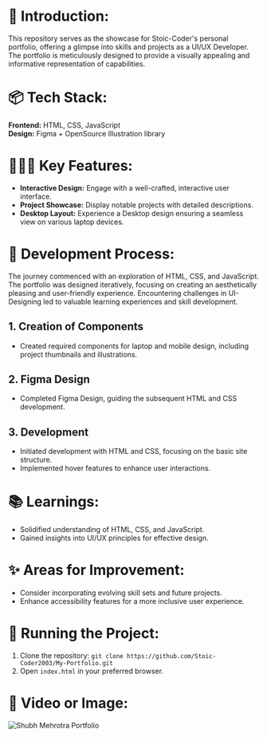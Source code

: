 # 🎋 **Introduction:**

This repository serves as the showcase for Stoic-Coder's personal portfolio, offering a glimpse into skills and projects as a UI/UX Developer. The portfolio is meticulously designed to provide a visually appealing and informative representation of capabilities.

# 📦 **Tech Stack:**

**Frontend:** HTML, CSS, JavaScript  
**Design:** Figma + OpenSource Illustration library

# 👩🏽‍🍳 **Key Features:**

- **Interactive Design:** Engage with a well-crafted, interactive user interface.
- **Project Showcase:** Display notable projects with detailed descriptions.
- **Desktop Layout:** Experience a Desktop design ensuring a seamless view on various laptop devices.

# 💭 **Development Process:**

The journey commenced with an exploration of HTML, CSS, and JavaScript. The portfolio was designed iteratively, focusing on creating an aesthetically pleasing and user-friendly experience. Encountering challenges in UI-Designing led to valuable learning experiences and skill development.

## 1. Creation of Components
- Created required components for laptop and mobile design, including project thumbnails and illustrations.

## 2. Figma Design
- Completed Figma Design, guiding the subsequent HTML and CSS development.

## 3. Development
- Initiated development with HTML and CSS, focusing on the basic site structure.
- Implemented hover features to enhance user interactions.

# 📚 **Learnings:**

- Solidified understanding of HTML, CSS, and JavaScript.
- Gained insights into UI/UX principles for effective design.

# ✨ **Areas for Improvement:**

- Consider incorporating evolving skill sets and future projects.
- Enhance accessibility features for a more inclusive user experience.

# 🚦 **Running the Project:**

1. Clone the repository: `git clone https://github.com/Stoic-Coder2003/My-Portfolio.git`
2. Open `index.html` in your preferred browser.

# 📸 **Video or Image:**

![Shubh Mehrotra Portfolio](https://github.com/Stoic-Coder2003/My-Portfolio/blob/main/assets/135078403/2f2f527a-c23f-4ef3-9f9d-b5487dc0cc97.png)
